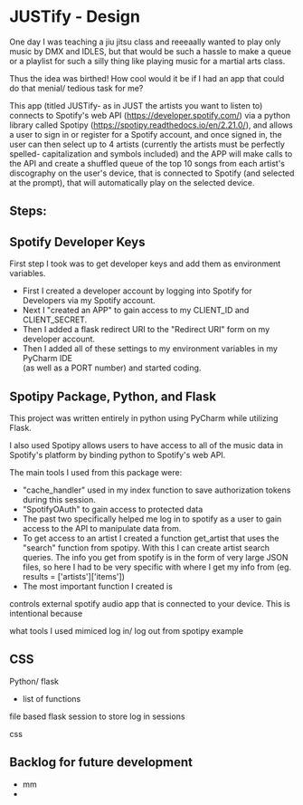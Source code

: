 # JUSTify - Design
One day I was teaching a jiu jitsu class and reeeaally wanted to play only music
by DMX and IDLES, but that would be such a hassle to make a queue or a playlist for 
such a silly thing like playing music for a martial arts class.

Thus the idea was birthed!  How cool would it be if I had an app that could do that
menial/ tedious task for me?

This app (titled JUSTify- as in JUST the artists you want to listen to) connects to
Spotify's web API (https://developer.spotify.com/) via a python library called Spotipy 
(https://spotipy.readthedocs.io/en/2.21.0/), and allows a user to sign in or register 
for a Spotify account, and once signed in, the user can then select up to 4 artists
(currently the artists must be perfectly spelled- capitalization and symbols included)
and the APP will make calls to the API and create a shuffled queue of the top 10 songs
from each artist's discography on the user's device, that is 
connected to Spotify (and selected at the prompt), that will automatically play on the
selected device.


## Steps:

## Spotify Developer Keys
First step I took was to get developer keys and add them as environment variables.

- First I created a developer account by logging into Spotify for Developers via my
Spotify account.
- Next I "created an APP" to gain access to my CLIENT_ID and CLIENT_SECRET.
- Then I added a flask redirect URI to the "Redirect URI" form on my developer account.
- Then I added all of these settings to my environment variables in my PyCharm IDE  
(as well as a PORT number) and started coding.

## Spotipy Package, Python, and Flask
This project was written entirely in python using PyCharm while utilizing
Flask.

I also used Spotipy allows users to have access to all of the music data in Spotify's platform by
binding python to Spotify's web API.

The main tools I used from this package were:
- "cache_handler" used in my index function to save authorization tokens during this session.
- "SpotifyOAuth" to gain access to protected data
- The past two specifically helped me log in to spotify as a user to gain access to the API
to manipulate data from.
- To get access to an artist I created a function get_artist that uses the "search" function from
spotipy.  With this I can create artist search queries.  The info you get from spotify is in
the form of very large JSON files, so here I had to be very specific with where I get my info
from (eg. results = ['artists']['items'])
- The most important function I created is

controls external spotify audio app that is connected to your device. This is intentional because

what tools I used
mimiced log in/ log out from spotipy example

## CSS
Python/ flask
- list of functions

file based flask session to store log in sessions

css

## Backlog for future development
- mm
- 